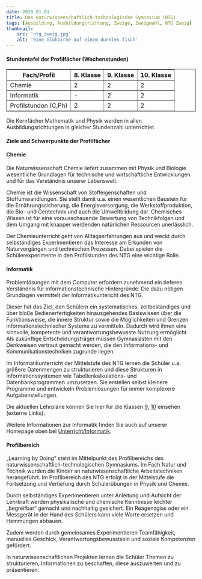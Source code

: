 ```yaml
---
date: 2020.01.01
title: Das naturwissenschaftlich-technologische Gymnasium (NTG)
tags: [Ausbildung, Ausbildungsrichtung, Zweige, Zweigwahl, NTG Zweig]
thumbnail: 
    src: 'ntg_zweig.jpg'
    alt: 'Eine Glühbirne auf einem dunklen Tisch'
---
```


<h4>Stundentafel der Profilfächer (Wochenstunden)</h4>

<table border="1">
    <tr>
        <th>Fach/Profil</th>
        <th>8. Klasse</th>
        <th>9. Klasse</th>
        <th>10. Klasse</th>
    </tr>
    <tr>
        <td>Chemie</td>
        <td>2</td>
        <td>2</td>
        <td>2</td>
    </tr>
    <tr>
        <td>Informatik</td>
        <td>-</td>
        <td>2</td>
        <td>2</td>
    </tr>
    <tr>
        <td>Profilstunden (C,Ph)</td>
        <td>2</td>
        <td>2</td>
        <td>2</td>
    </tr>
</table>

Die Kernfächer Mathematik und Physik werden in allen
Ausbildungsrichtungen in gleicher Stundenzahl unterrichtet.

<h4>Ziele und Schwerpunkte der Profilfächer</h4>
<h4>Chemie</h4>

Die Naturwissenschaft Chemie liefert zusammen mit Physik und Biologie wesentliche Grundlagen für technische und wirtschaftliche Entwicklungen und für das Verständnis unserer Lebenswelt.

Chemie ist die Wissenschaft von Stoffeigenschaften und Stoffumwandlungen. Sie stellt damit u.a. einen wesentlichen Baustein für die Ernährungssicherung, die Energieversorgung, die Werkstoffproduktion, die Bio- und Gentechnik und auch die Umweltbildung dar. Chemisches Wissen ist für eine vorausschauende Bewertung von Technikfolgen und dem Umgang mit knapper werdenden natürlichen Ressourcen unerlässlich.

Der Chemieunterricht geht von Alltagserfahrungen aus und weckt durch selbständiges Experimentieren das Interesse am Erkunden von Naturvorgängen und technischen Prozessen. Dabei spielen die Schülerexperimente in den Profilstunden des NTG eine wichtige Rolle.

<h4>Informatik</h4>

Problemlösungen mit dem Computer erfordern zunehmend ein tieferes Verständnis für informationstechnische Hintergründe. Die dazu nötigen Grundlagen vermittelt der Informatikuntericht des NTG.

Dieser hat das Ziel, den Schülern ein systematisches, zeitbeständiges und über bloße Bedienerfertigkeiten hinausgehendes Basiswissen über die Funktionsweise, die innere Struktur sowie die Möglichkeiten und Grenzen informationstechnischer Systeme zu vermitteln. Dadurch wird ihnen eine sinnvolle, kompetente und verantwortungsbewusste Nutzung ermöglicht.  Als zukünftige  Entscheidungsträger müssen Gymnasiasten mit den Denkweisen vertraut gemacht werden, die den Informations- und Kommunikationstechniken zugrunde liegen.

Im Informatikunterricht der Mittelstufe des NTG lernen die Schüler u.a. größere Datenmengen zu strukturieren und diese Strukturen in Informationssystemen wie Tabellenkalkulations- und Datenbankprogrammen umzusetzen. Sie erstellen selbst kleinere Programme und entwickeln Problemlösungen für immer komplexere Aufgabenstellungen.

Die aktuellen Lehrpläne können Sie hier für die Klassen
<a href="https://www.lehrplanplus.bayern.de/fachlehrplan/gymnasium/9/informatik" title='Informatik Lehrplan Klassenstufe 9'>9<?= $pfeil ?></a>,
<a href="https://www.lehrplanplus.bayern.de/fachlehrplan/gymnasium/10/informatik" title='Informatik Lehrplan Klassenstufe 10'>10<?= $pfeil ?></a>
einsehen (externe Links).

Weitere Informationen zur Informatik finden Sie auch auf unserer Homepage oben bei <a href="http://localhost/tag/Informatik">Unterricht/Informatik</a>.

<h4>Profilbereich</h4>

„Learning by Doing“ steht im Mittelpunkt des Profilbereichs des naturwissenschaftlich-technologischen Gymnasiums. Im Fach Natur und Technik wurden die Kinder an naturwissenschaftliche Arbeitstechniken herangeführt. Im Profilbereich des NTG erfolgt in der Mittelstufe die Fortsetzung und Vertiefung durch Schülerübungen in Physik und Chemie.

Durch selbständiges Experimentieren unter Anleitung und Aufsicht der Lehrkraft werden physikalische und chemische Kenntnisse leichter „begreifbar“ gemacht und nachhaltig gesichert. Ein Reagenzglas oder ein Messgerät in der Hand des Schülers kann viele Worte ersetzen und Hemmungen abbauen.

Zudem werden durch gemeinsames Experimentieren Teamfähigkeit, manuelles Geschick, Verantwortungsbewusstsein und soziale Kompetenzen gefördert.

In naturwissenschaftlichen Projekten lernen die Schüler Themen zu strukturieren, Informationen zu beschaffen, diese auszuwerten und zu präsentieren.
